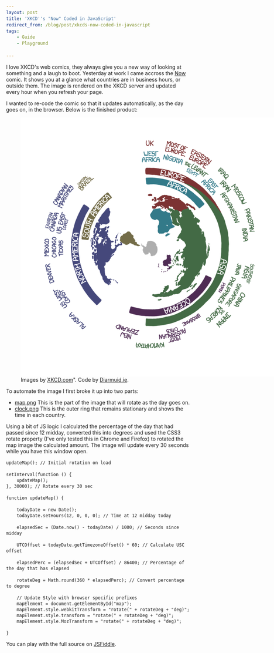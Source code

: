 ```yaml
---
layout: post
title: 'XKCD''s "Now" Coded in JavaScript'
redirect_from: /blog/post/xkcds-now-coded-in-javascript
tags:
    - Guide
    - Playground

---
```

I love XKCD's web comics, they always give you a new way of looking at something and a laugh to boot. Yesterday at work I came accross the [Now](https://xkcd.com/1335/) comic. It shows you at a glance what countries are in business hours, or outside them. The image is rendered on the XKCD server and updated every hour when you refresh your page.

I wanted to re-code the comic so that it updates automatically, as the day goes on, in the browser. Below is the finished product:

<figure>
<div id="clock">
    <img id="XKCDmap" src="/media/xkcd-clock/map.png" alt="Now" title="This image stays roughly in sync with the day (assuming the Earth continues spinning). Shortcut: xkcd.com/now" />
</div>
<script type="text/javascript">
updateMap(); // initial rotation on load
setInterval(function () {
    updateMap();
}, 30000); // rotate every 30 sec
function updateMap() {
    todayDate = new Date();
    todayDate.setHours(12, 0, 0, 0); // Time at 12 midday today
    elapsedSec = (Date.now() - todayDate) / 1000; // Seconds since midday
    UTCOffset = todayDate.getTimezoneOffset() * 60; // Calculate USC offset
    elapsedPerc = (elapsedSec + UTCOffset) / 86400; // Percentage of the day that has elapsed
    rotateDeg = Math.round(360 * elapsedPerc); // Convert percentage to degree
    // Update Style with browser specific prefixes
    mapElement = document.getElementById("XKCDmap");
    mapElement.style.webkitTransform = "rotate(" + rotateDeg + "deg)";
    mapElement.style.transform = "rotate(" + rotateDeg + "deg)";
    mapElement.style.MozTransform = "rotate(" + rotateDeg + "deg)";
}
</script>
<style>#clock {background-image: url("/media/xkcd-clock/clock.png");width:706px;height:705px;overflow:hidden;}</style>
<figcaption markdown="1">
Images by <a href="https://xkcd.com/1335/">XKCD.com</a>". Code by <a href="https://diarmuid.ie/blog/post/xkcds-now-coded-in-javascript">Diarmuid.ie</a>.
</figcaption>
</figure>

To automate the image I first broke it up into two parts:

- [map.png](/media/xkcd-clock/map.png) This is the part of the image that will rotate as the day goes on.
- [clock.png](/media/xkcd-clock/clock.png) This is the outer ring that remains stationary and shows the time in each country.

Using a bit of JS logic I calculated the percentage of the day that had passed since 12 midday, converted this into degrees and used the CSS3 rotate property (I've only tested this in Chrome and Firefox) to rotated the map image the calculated amount. The image will update every 30 seconds while you have this window open.

    updateMap(); // Initial rotation on load

    setInterval(function () {
        updateMap();
    }, 30000); // Rotate every 30 sec

    function updateMap() {

        todayDate = new Date();
        todayDate.setHours(12, 0, 0, 0); // Time at 12 midday today

        elapsedSec = (Date.now() - todayDate) / 1000; // Seconds since midday

        UTCOffset = todayDate.getTimezoneOffset() * 60; // Calculate USC offset

        elapsedPerc = (elapsedSec + UTCOffset) / 86400; // Percentage of the day that has elapsed

        rotateDeg = Math.round(360 * elapsedPerc); // Convert percentage to degree

        // Update Style with browser specific prefixes
        mapElement = document.getElementById("map");
        mapElement.style.webkitTransform = "rotate(" + rotateDeg + "deg)";
        mapElement.style.transform = "rotate(" + rotateDeg + "deg)";
        mapElement.style.MozTransform = "rotate(" + rotateDeg + "deg)";

    }

You can play with the full source on [JSFiddle](http://jsfiddle.net/diarmuidie/wd9b8/).
